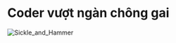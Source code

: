 # Coder vượt ngàn chông gai
![Sickle_and_Hammer](https://ih1.redbubble.net/image.783960023.5144/raf,360x360,075,t,fafafa:ca443f4786.jpg)
